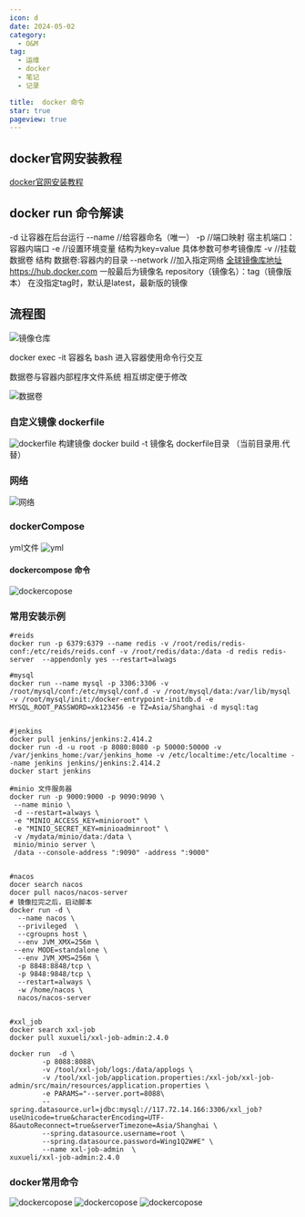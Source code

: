 ```yaml
---
icon: d
date: 2024-05-02
category:
  - O&M
tag:
  - 运维
  - docker
  - 笔记
  - 记录

title:  docker 命令
star: true
pageview: true
---
```



## docker官网安装教程
[docker官网安装教程](https://docs.docker.com/engine/install/centos/)



## docker run 命令解读
-d          让容器在后台运行
--name     //给容器命名（唯一）
-p         //端口映射 宿主机端口：容器内端口
-e          //设置环境变量 结构为key=value 具体参数可参考镜像库
-v        //挂载数据卷 结构 数据卷:容器内的目录
--network    //加入指定网络
[全球镜像库地址](https://hub.docker.com) https://hub.docker.com
一般最后为镜像名   repository（镜像名）：tag（镜像版本）
在没指定tag时，默认是latest，最新版的镜像

## 流程图
![镜像仓库](./assets/dockerbj1.jpg)

docker exec -it 容器名 bash 进入容器使用命令行交互

数据卷与容器内部程序文件系统 相互绑定便于修改 

![数据卷](./assets/dockerbj2.jpg)


### 自定义镜像 dockerfile
![dockerfile](./assets/dockerbj3.jpg)
构建镜像
docker build -t 镜像名 dockerfile目录 （当前目录用.代替）

### 网络
![网络](./assets/dockerbj4.jpg)

### dockerCompose
yml文件
![yml](./assets/dockerbj5.jpg)

#### dockercompose 命令
![dockercopose](./assets/dockerbj6.jpg)


### 常用安装示例
``` shell
#reids
docker run -p 6379:6379 --name redis -v /root/redis/redis-conf:/etc/reids/reids.conf -v /root/redis/data:/data -d redis redis-server  --appendonly yes --restart=alwags

#mysql
docker run --name mysql -p 3306:3306 -v /root/mysql/conf:/etc/mysql/conf.d -v /root/mysql/data:/var/lib/mysql -v /root/mysql/init:/docker-entrypoint-initdb.d -e MYSQL_ROOT_PASSWORD=xk123456 -e TZ=Asia/Shanghai -d mysql:tag


#jenkins
docker pull jenkins/jenkins:2.414.2
docker run -d -u root -p 8080:8080 -p 50000:50000 -v /var/jenkins_home:/var/jenkins_home -v /etc/localtime:/etc/localtime --name jenkins jenkins/jenkins:2.414.2
docker start jenkins

#minio 文件服务器
docker run -p 9000:9000 -p 9090:9090 \
 --name minio \
 -d --restart=always \
 -e "MINIO_ACCESS_KEY=minioroot" \
 -e "MINIO_SECRET_KEY=minioadminroot" \
 -v /mydata/minio/data:/data \
 minio/minio server \
 /data --console-address ":9090" -address ":9000"


#nacos
docer search nacos
docer pull nacos/nacos-server
# 镜像拉完之后，启动脚本
docker run -d \
  --name nacos \
  --privileged  \
  --cgroupns host \
  --env JVM_XMX=256m \
 --env MODE=standalone \
  --env JVM_XMS=256m \
  -p 8848:8848/tcp \
  -p 9848:9848/tcp \
  --restart=always \
  -w /home/nacos \
  nacos/nacos-server


#xxl_job
docker search xxl-job
docker pull xuxueli/xxl-job-admin:2.4.0

docker run  -d \
        -p 8088:8088\
        -v /tool/xxl-job/logs:/data/applogs \
        -v /tool/xxl-job/application.properties:/xxl-job/xxl-job-admin/src/main/resources/application.properties \
        -e PARAMS="--server.port=8088\
        --spring.datasource.url=jdbc:mysql://117.72.14.166:3306/xxl_job?useUnicode=true&characterEncoding=UTF-8&autoReconnect=true&serverTimezone=Asia/Shanghai \
        --spring.datasource.username=root \
        --spring.datasource.password=Wing1Q2W#E" \
        --name xxl-job-admin  \
xuxueli/xxl-job-admin:2.4.0
```

### docker常用命令

![dockercopose](./assets/dockerbj7.jpg)
![dockercopose](./assets/dockerbj8.jpg)
![dockercopose](./assets/dockerbj9.jpg)


